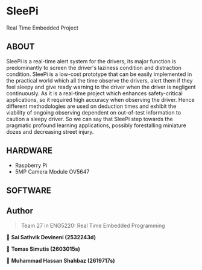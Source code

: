# SleePi
Real Time Embedded Project
## ABOUT
SleePi is a real-time alert system for the drivers, its major function is predominantly to screen the driver's laziness condition and distraction condition. SleePi is a low-cost prototype that can be easily implemented in the practical world which all the time observe the drivers, alert them if they feel sleepy and give ready warning to the driver when the driver is negligent continuously. As it is a real-time project which enhances safety-critical applications, so it required high accuracy when observing the driver. Hence different methodologies are used on deduction times and exhibit the viability of ongoing observing dependent on out-of-test information to caution a sleepy driver. So we can say that SleePi step towards the pragmatic profound learning applications, possibly forestalling miniature dozes and decreasing street injury.

## HARDWARE
- Raspberry Pi
- 5MP Camera Module OV5647

## SOFTWARE





## Author
>Team 27 in ENG5220: Real Time Embedded Programming

👤 **Sai Sathvik Devineni (2532243d)**

👤 **Tomas Simutis (2603015s)**

👤 **Muhammad Hassan Shahbaz (2619717s)**



